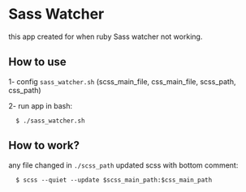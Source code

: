# Sass Watcher
this app created for when ruby Sass watcher not working.

## How to use

1- config `sass_watcher.sh` (scss_main_file, css_main_file, scss_path, css_path)

2- run app in bash:

```
  $ ./sass_watcher.sh
```

## How to work?

any file changed in `./scss_path` updated scss with bottom comment:

```
  $ scss --quiet --update $scss_main_path:$css_main_path
```
